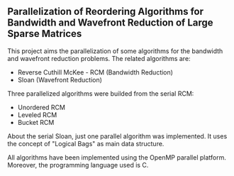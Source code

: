 ## Parallelization of Reordering Algorithms for Bandwidth and Wavefront Reduction of Large Sparse Matrices

This project aims the parallelization of some algorithms for the bandwidth and wavefront reduction problems. 
The related algorithms are:
* Reverse Cuthill McKee - RCM (Bandwidth Reduction)
* Sloan (Wavefront Reduction)

Three parallelized algorithms were builded from the serial RCM:
* Unordered RCM
* Leveled RCM
* Bucket RCM

About the serial Sloan, just one parallel algorithm was implemented. It uses the concept of "Logical Bags" as main data structure.

All algorithms have been implemented using the OpenMP parallel platform. Moreover, the programming language used is C.
